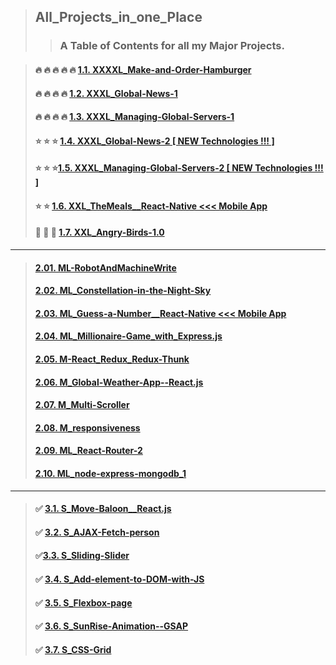 > ##  All_Projects_in_one_Place 
>> ### A Table of Contents for all my Major Projects. 



> #### :fire: :fire: :fire: :fire: :fire: [1.1. XXXXL_Make-and-Order-Hamburger](https://react-build-burger-project.web.app/)
> #### :fire: :fire: :fire: :fire: [1.2. XXXL_Global-News-1](https://github.com/LukaszKolodziejski/XXXL_Global-News-1)
> #### :fire: :fire: :fire: :fire: [1.3. XXXL_Managing-Global-Servers-1](https://github.com/LukaszKolodziejski/XXXL_Managing-Global-Servers-1)
> #### :star: :star: :star: [1.4. XXXL_Global-News-2 [ NEW Technologies !!! ]](https://github.com/LukaszKolodziejski/XXXL_Global-News-2)
> #### :star: :star: :star:[1.5. XXXL_Managing-Global-Servers-2 [ NEW Technologies !!! ]](https://github.com/LukaszKolodziejski/XXXL_Managing-Global-Servers-2)
> #### :star: :star: [1.6. XXL_TheMeals__React-Native <<< Mobile App](https://github.com/LukaszKolodziejski/XXL_TheMeals__React-Native)
> #### :star2: :star2: :star2: [1.7. XXL_Angry-Birds-1.0](https://github.com/LukaszKolodziejski/XXL_Angry-Birds-1.0)
---
> #### [2.01. ML-RobotAndMachineWrite](https://github.com/LukaszKolodziejski/ML-RobotAndMachineWrite)
> #### [2.02. ML_Constellation-in-the-Night-Sky](https://github.com/LukaszKolodziejski/ML_Constellation-in-the-Night-Sky)
> #### [2.03. ML_Guess-a-Number__React-Native <<< Mobile App](https://github.com/LukaszKolodziejski/ML_Guess-a-Number__React-Native)
> #### [2.04. ML_Millionaire-Game_with_Express.js](https://github.com/LukaszKolodziejski/ML_Millionaire-Game_with_Express.js)
> #### [2.05. M-React_Redux_Redux-Thunk](https://github.com/LukaszKolodziejski/M-React_Redux_Redux-Thunk)
> #### [2.06. M_Global-Weather-App--React.js](https://github.com/LukaszKolodziejski/M_Global-Weather-App--React.js)
> #### [2.07. M_Multi-Scroller](https://github.com/LukaszKolodziejski/M_Multi-Scroller)
> #### [2.08. M_responsiveness](https://github.com/LukaszKolodziejski/M_responsiveness)
> #### [2.09. ML_React-Router-2](https://github.com/LukaszKolodziejski/ML_React-Router-2)
> #### [2.10. ML_node-express-mongodb_1](https://github.com/LukaszKolodziejski/ML_node-express-mongodb_1)
---
> #### :white_check_mark: [3.1. S_Move-Baloon__React.js](https://github.com/LukaszKolodziejski/S_Move-Baloon__React.js)
> #### :white_check_mark: [3.2. S_AJAX-Fetch-person](https://github.com/LukaszKolodziejski/S_AJAX-Fetch-person)
> #### :white_check_mark:[3.3. S_Sliding-Slider](https://github.com/LukaszKolodziejski/S_Sliding-Slider)
> #### :white_check_mark: [3.4. S_Add-element-to-DOM-with-JS](https://github.com/LukaszKolodziejski/S_Add-element-to-DOM-with-JS)
> #### :white_check_mark: [3.5. S_Flexbox-page](https://github.com/LukaszKolodziejski/S_Flexbox-page)
> #### :white_check_mark: [3.6. S_SunRise-Animation--GSAP](https://github.com/LukaszKolodziejski/S_SunRise-Animation--GSAP)
> #### :white_check_mark: [3.7. S_CSS-Grid](https://github.com/LukaszKolodziejski/S_CSS-Grid)






